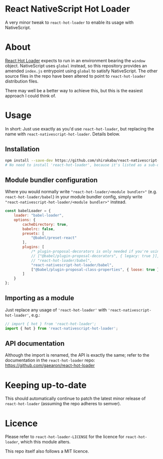# React NativeScript Hot Loader

A very minor tweak to `react-hot-loader` to enable its usage with NativeScript.

# About

[React Hot Loader](https://github.com/gaearon/react-hot-loader) expects to run in an environment bearing the `window` object. NativeScript uses `global` instead, so this repository provides an amended `index.js` entrypoint using `global` to satisfy NativeScript. The other source files in the repo have been altered to point to `react-hot-loader` distribution files.

There may well be a better way to achieve this, but this is the easiest approach I could think of.

# Usage

In short: Just use exactly as you'd use `react-hot-loader`, but replacing the name with `react-nativescript-hot-loader`. Details below.

## Installation

```sh
npm install --save-dev https://github.com/shirakaba/react-nativescript-hot-loader.git
# No need to install 'react-hot-loader', because it's listed as a sub-dependency.
```

## Module bundler configuration

Where you would normally write `"react-hot-loader/<module bundler>"` (e.g. `react-hot-loader/babel`) in your module bundler config, simply write `"react-nativescript-hot-loader/<module bundler>"` instead.

```js
const babelLoader = {
    loader: "babel-loader",
    options: {
        cacheDirectory: true,
        babelrc: false,
        presets: [
            "@babel/preset-react"
        ],
        plugins: [
            /* plugin-proposal-decorators is only needed if you're using experimental decorators in TypeScript */
            // ["@babel/plugin-proposal-decorators", { legacy: true }],
            // "react-hot-loader/babel",
            "react-nativescript-hot-loader/babel",
            ["@babel/plugin-proposal-class-properties", { loose: true }],
        ]
    }
};
```

## Importing as a module

Just replace any usage of `'react-hot-loader'` with `'react-nativescript-hot-loader'`, e.g.:

```js
// import { hot } from 'react-hot-loader';
import { hot } from 'react-nativescript-hot-loader';
```

## API documentation

Although the import is renamed, the API is exactly the same; refer to the documentation in the `react-hot-loader` repo: https://github.com/gaearon/react-hot-loader

# Keeping up-to-date

This should automatically continue to patch the latest minor release of `react-hot-loader` (assuming the repo adheres to semver).

# Licence

Please refer to `react-hot-loader-LICENSE` for the licence for `react-hot-loader`, which this module alters.

This repo itself also follows a MIT licence.
